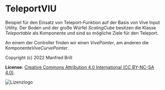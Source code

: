 # TeleportVIU

Beispiel für den Einsatz von Teleport-Funktion auf der Basis von Vive Input Utility.
Der Boden und der große Würfel *ScalingCube* besitzen die Klasse *Teleportable*
als Komponente und sind so mögliche Ziele für den Teleport.

An einem der Controller finden wir einen *VivePointer*, am anderen die Komponente*ViveCurvePointer*.


Copyright (c) 2022 Manfred Brill

**License**: [Creative Commons Attribution 4.0 International (CC BY-NC-SA 4.0)](https://creativecommons.org/licenses/by-nc-sa/4.0/).  

![Lizenzlogo](https://licensebuttons.net/l/by-nc-sa/3.0/de/88x31.png)
